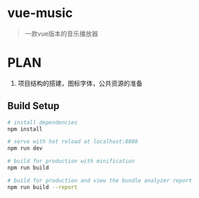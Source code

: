 # vue-music

> 一款vue版本的音乐播放器

# PLAN
1. 项目结构的搭建，图标字体，公共资源的准备

## Build Setup

``` bash
# install dependencies
npm install

# serve with hot reload at localhost:8080
npm run dev

# build for production with minification
npm run build

# build for production and view the bundle analyzer report
npm run build --report
```